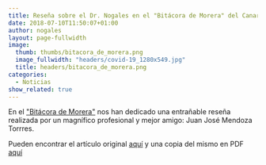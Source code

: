 ```yaml
---
title: Reseña sobre el Dr. Nogales en el "Bitácora de Morera" del Canarias 7
date: 2018-07-10T11:50:07+01:00
author: nogales
layout: page-fullwidth    
image: 
  thumb: thumbs/bitacora_de_morera.png
  image_fullwidth: "headers/covid-19_1280x549.jpg"
  title: headers/bitacora_de_morera.png
categories:
  - Noticias
show_related: true
---
```

En el ["Bitácora de Morera"](https://blogs.canarias7.es/bitacorademorera) nos han dedicado una entrañable reseña realizada por un magnífico profesional y mejor amigo: Juan José Mendoza Torrres.

Pueden encontrar el artículo original [aquí](https://blogs.canarias7.es/bitacorademorera/2018/07/doctor-nogales/) y una copia del mismo en PDF [aquí](https://www.nogales.eu/wp-content/uploads/2018/07/Bitácora-de-Morera.pdf)
